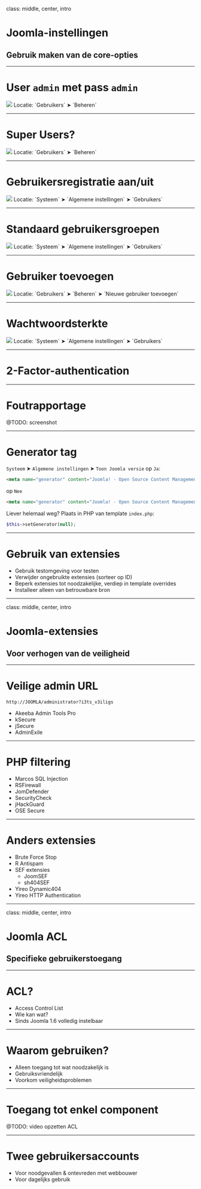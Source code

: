 class: middle, center, intro
# Joomla-instellingen
## Gebruik maken van de core-opties

---
# User `admin` met pass `admin`
<img src="joomla_security/images/settings-admin.png"/>
<span class="size-20">Locatie: `Gebruikers` &#10148; `Beheren`</span>

---
# Super Users?
<img src="joomla_security/images/settings-super-users.png"/>
<span class="size-20">Locatie: `Gebruikers` &#10148; `Beheren`</span>

---
# Gebruikersregistratie aan/uit
<img src="joomla_security/images/settings-user-registration.png"/>
<span class="size-20">Locatie: `Systeem` &#10148; `Algemene instellingen` &#10148; `Gebruikers`</span>

---
# Standaard gebruikersgroepen
<img src="joomla_security/images/settings-default-usergroup.png"/>
<span class="size-20">Locatie: `Systeem` &#10148; `Algemene instellingen` &#10148; `Gebruikers`</span>

---
# Gebruiker toevoegen
<img src="joomla_security/images/settings-new-user.png"/>
<span class="size-20">Locatie: `Gebruikers` &#10148; `Beheren` &#10148; `Nieuwe gebruiker toevoegen`</span>

---
# Wachtwoordsterkte
<img src="joomla_security/images/settings-password.png"/>
<span class="size-20">Locatie: `Systeem` &#10148; `Algemene instellingen` &#10148; `Gebruikers`</span>

---
# 2-Factor-authentication

---
# Foutrapportage
@TODO: screenshot

---
# Generator tag
`Systeem` &#10148; `Algemene instellingen` &#10148; `Toon Joomla versie` op `Ja`:
```html
<meta name="generator" content="Joomla! - Open Source Content Management  - Version 3.4.5" />
```
op `Nee`
```html
<meta name="generator" content="Joomla! - Open Source Content Management" />
```
Liever helemaal weg? Plaats in PHP van template `index.php`:
```php
$this->setGenerator(null);
```

---
# Gebruik van extensies
* Gebruik testomgeving voor testen
* Verwijder ongebruikte extensies (sorteer op ID)
* Beperk extensies tot noodzakelijke, verdiep in template overrides
* Installeer alleen van betrouwbare bron



---
class: middle, center, intro
# Joomla-extensies
## Voor verhogen van de veiligheid

---
# Veilige admin URL
```
http://JOOMLA/administrator?i3ts_v3iligs
```
* Akeeba Admin Tools Pro
* kSecure
* jSecure
* AdminExile

---
# PHP filtering
* Marcos SQL Injection
* RSFirewall
* JomDefender
* SecurityCheck
* jHackGuard
* OSE Secure

---
# Anders extensies
- Brute Force Stop
- R Antispam
- SEF extensies
    - JoomSEF
    - sh404SEF
- Yireo Dynamic404
- Yireo HTTP Authentication



---
class: middle, center, intro
# Joomla ACL
## Specifieke gebruikerstoegang

---
# ACL?
* Access Control List
* Wie kan wat?
* Sinds Joomla 1.6 volledig instelbaar

---
# Waarom gebruiken?
* Alleen toegang tot wat noodzakelijk is
* Gebruiksvriendelijk
* Voorkom veiligheidsproblemen

---
# Toegang tot enkel component
@TODO: video opzetten ACL

---
# Twee gebruikersaccounts
* Voor noodgevallen & ontevreden met webbouwer
* Voor dagelijks gebruik